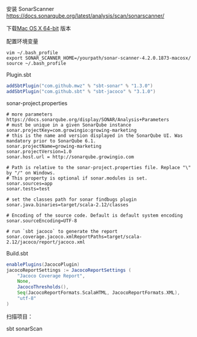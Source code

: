 安装 SonarScanner https://docs.sonarqube.org/latest/analysis/scan/sonarscanner/

下载[Mac OS X 64-bit](https://binaries.sonarsource.com/Distribution/sonar-scanner-cli/sonar-scanner-cli-4.2.0.1873-macosx.zip) 版本



配置环境变量 

```shell
vim ~/.bash_profile
export SONAR_SCANNER_HOME=/yourpath/sonar-scanner-4.2.0.1873-macosx/
source ~/.bash_profile
```



Plugin.sbt

```scala
addSbtPlugin("com.github.mwz" % "sbt-sonar" % "1.3.0")
addSbtPlugin("com.github.sbt" % "sbt-jacoco" % "3.1.0")
```

sonar-project.properties

```properties
# more parameters https://docs.sonarqube.org/display/SONAR/Analysis+Parameters
# must be unique in a given SonarQube instance
sonar.projectKey=com.growingio:growing-marketing
# this is the name and version displayed in the SonarQube UI. Was mandatory prior to SonarQube 6.1.
sonar.projectName=growing-marketing
sonar.projectVersion=1.0
sonar.host.url = http://sonarqube.growingio.com

# Path is relative to the sonar-project.properties file. Replace "\" by "/" on Windows.
# This property is optional if sonar.modules is set.
sonar.sources=app
sonar.tests=test

# set the classes path for sonar findbugs plugin
sonar.java.binaries=target/scala-2.12/classes

# Encoding of the source code. Default is default system encoding
sonar.sourceEncoding=UTF-8

# run `sbt jacoco` to generate the report
sonar.coverage.jacoco.xmlReportPaths=target/scala-2.12/jacoco/report/jacoco.xml
```



Build.sbt

```scala
enablePlugins(JacocoPlugin)
jacocoReportSettings := JacocoReportSettings (
	"Jacoco Coverage Report",
	None,
	JacocoThresholds(),
	Seq(JacocoReportFormats.ScalaHTML, JacocoReportFormats.XML),
	"utf-8"
)
```



扫描项目：

sbt  sonarScan